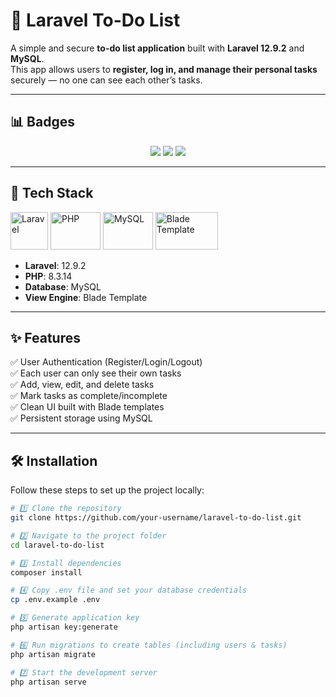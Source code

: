 # 📝 Laravel To-Do List

A simple and secure **to-do list application** built with **Laravel 12.9.2** and **MySQL**.  
This app allows users to **register, log in, and manage their personal tasks** securely — no one can see each other’s tasks.  

---

## 📊 Badges

<p align="center">
  <img src="https://img.shields.io/badge/Laravel-12.9.2-FF2D20?style=for-the-badge&logo=laravel&logoColor=white"/>
  <img src="https://img.shields.io/badge/PHP-8.3.14-777BB4?style=for-the-badge&logo=php&logoColor=white"/>
  <img src="https://img.shields.io/badge/MySQL-Database-4479A1?style=for-the-badge&logo=mysql&logoColor=white"/>
</p>

---

## 🚀 Tech Stack

<p align="left">
  <img src="https://laravel.com/img/logomark.min.svg" alt="Laravel" width="60" height="60"/>
  <img src="https://www.php.net/images/logos/new-php-logo.svg" alt="PHP" width="80" height="60"/>
  <img src="https://www.mysql.com/common/logos/logo-mysql-170x115.png" alt="MySQL" width="80" height="60"/>
  <img src="https://laravel.com/img/logotype.min.svg" alt="Blade Template" width="100" height="60"/>
</p>

- **Laravel**: 12.9.2  
- **PHP**: 8.3.14  
- **Database**: MySQL  
- **View Engine**: Blade Template  

---

## ✨ Features

✅ User Authentication (Register/Login/Logout)  
✅ Each user can only see their own tasks  
✅ Add, view, edit, and delete tasks  
✅ Mark tasks as complete/incomplete  
✅ Clean UI built with Blade templates  
✅ Persistent storage using MySQL  

---

## 🛠️ Installation

Follow these steps to set up the project locally:

```bash
# 1️⃣ Clone the repository
git clone https://github.com/your-username/laravel-to-do-list.git

# 2️⃣ Navigate to the project folder
cd laravel-to-do-list

# 3️⃣ Install dependencies
composer install

# 4️⃣ Copy .env file and set your database credentials
cp .env.example .env

# 5️⃣ Generate application key
php artisan key:generate

# 6️⃣ Run migrations to create tables (including users & tasks)
php artisan migrate

# 7️⃣ Start the development server
php artisan serve

